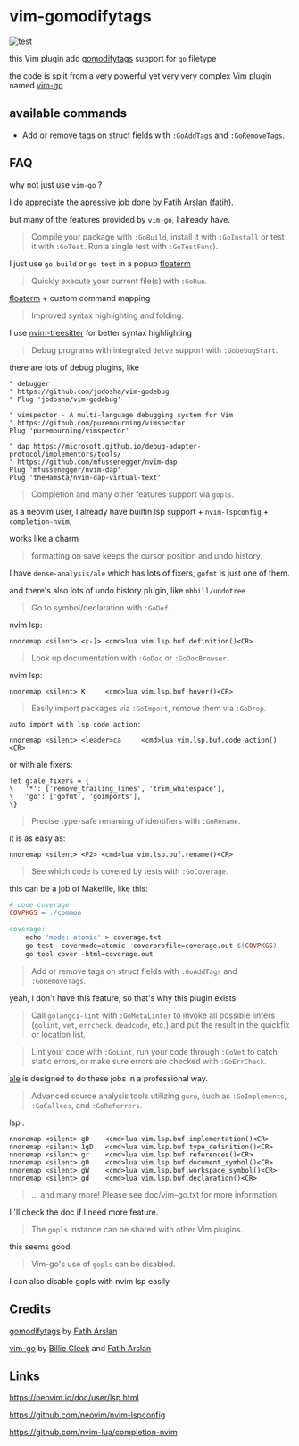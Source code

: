 # vim-gomodifytags

![test](https://github.com/ttys3/vim-gomodifytags/workflows/test/badge.svg)

this Vim plugin add [gomodifytags](https://github.com/fatih/gomodifytags) support for `go` filetype

the code is split from a very powerful yet very very complex Vim plugin named [vim-go](https://github.com/fatih/vim-go)

## available commands

* Add or remove tags on struct fields with `:GoAddTags` and `:GoRemoveTags`.


## FAQ

why not just use `vim-go` ?

I do appreciate the apressive job done by Fatih Arslan (fatih).

but many of the features provided by `vim-go`, I already have.

> Compile your package with `:GoBuild`, install it with `:GoInstall` or test it
  with `:GoTest`. Run a single test with `:GoTestFunc`).

I just use `go build` or `go test` in a popup [floaterm](https://github.com/voldikss/vim-floaterm)

> Quickly execute your current file(s) with `:GoRun`.

 [floaterm](https://github.com/voldikss/vim-floaterm) + custom command mapping

> Improved syntax highlighting and folding.

I use [nvim-treesitter](https://github.com/nvim-treesitter/nvim-treesitter) for better syntax highlighting

> Debug programs with integrated `delve` support with `:GoDebugStart`.

there are lots of debug plugins, like

```vim
" debugger
" https://github.com/jodosha/vim-godebug
" Plug 'jodosha/vim-godebug'

" vimspector - A multi-language debugging system for Vim
" https://github.com/puremourning/vimspector
Plug 'puremourning/vimspector'

" dap https://microsoft.github.io/debug-adapter-protocol/implementors/tools/
" https://github.com/mfussenegger/nvim-dap
Plug 'mfussenegger/nvim-dap'
Plug 'theHamsta/nvim-dap-virtual-text'
```

> Completion and many other features support via `gopls`.

as a neovim user, I already have builtin lsp support + `nvim-lspconfig` + `completion-nvim`,

works like a charm

> formatting on save keeps the cursor position and undo history.

I have `dense-analysis/ale` which has lots of fixers, `gofmt` is just one of them.

and there's also lots of undo history plugin, like `mbbill/undotree`

> Go to symbol/declaration with `:GoDef`.

nvim lsp:
```vim
nnoremap <silent> <c-]> <cmd>lua vim.lsp.buf.definition()<CR>
```

> Look up documentation with `:GoDoc` or `:GoDocBrowser`.

nvim lsp:

```vim
nnoremap <silent> K     <cmd>lua vim.lsp.buf.hover()<CR>
```

> Easily import packages via `:GoImport`, remove them via `:GoDrop`.

    auto import with lsp code action:
```vim
nnoremap <silent> <leader>ca     <cmd>lua vim.lsp.buf.code_action()<CR>
```
or with ale fixers:

```vim
let g:ale_fixers = {
\   '*': ['remove_trailing_lines', 'trim_whitespace'],
\   'go': ['gofmt', 'goimports'],
\}
```

> Precise type-safe renaming of identifiers with `:GoRename`.

it is as easy as:

```vim
nnoremap <silent> <F2> <cmd>lua vim.lsp.buf.rename()<CR>
```

> See which code is covered by tests with `:GoCoverage`.

this can be a job of Makefile, like this:

```Makefile
# code coverage
COVPKGS = ./common

coverage:
	echo 'mode: atomic' > coverage.txt
	go test -covermode=atomic -coverprofile=coverage.out $(COVPKGS)
	go tool cover -html=coverage.out
```

> Add or remove tags on struct fields with `:GoAddTags` and `:GoRemoveTags`.

yeah, I don't have this feature, so that's why this plugin exists


> Call `golangci-lint` with `:GoMetaLinter` to invoke all possible linters
  (`golint`, `vet`, `errcheck`, `deadcode`, etc.) and put the result in the
  quickfix or location list.

> Lint your code with `:GoLint`, run your code through `:GoVet` to catch static
  errors, or make sure errors are checked with `:GoErrCheck`.

  [ale](https://github.com/dense-analysis/ale) is designed to do these jobs in a professional way.

> Advanced source analysis tools utilizing `guru`, such as `:GoImplements`,
  `:GoCallees`, and `:GoReferrers`.

lsp :

```vim
nnoremap <silent> gD    <cmd>lua vim.lsp.buf.implementation()<CR>
nnoremap <silent> 1gD   <cmd>lua vim.lsp.buf.type_definition()<CR>
nnoremap <silent> gr    <cmd>lua vim.lsp.buf.references()<CR>
nnoremap <silent> g0    <cmd>lua vim.lsp.buf.document_symbol()<CR>
nnoremap <silent> gW    <cmd>lua vim.lsp.buf.workspace_symbol()<CR>
nnoremap <silent> gd    <cmd>lua vim.lsp.buf.declaration()<CR>
```
> ... and many more! Please see doc/vim-go.txt for more information.

I 'll check the doc if I need more feature.

> The `gopls` instance can be shared with other Vim plugins.

this seems good.

> Vim-go's use of `gopls` can be disabled.

I can also disable gopls with nvim lsp easily

## Credits

[gomodifytags](https://github.com/fatih/gomodifytags) by [Fatih Arslan](https://github.com/fatih)

[vim-go](https://github.com/fatih/vim-go)  by [Billie Cleek](https://github.com/bhcleek) and  [Fatih Arslan](https://github.com/fatih)

## Links

<https://neovim.io/doc/user/lsp.html>

<https://github.com/neovim/nvim-lspconfig>

<https://github.com/nvim-lua/completion-nvim>
